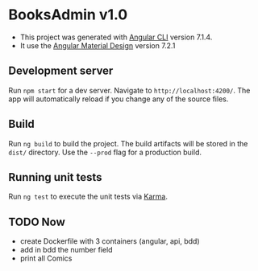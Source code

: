 # BooksAdmin v1.0

- This project was generated with [Angular CLI](https://github.com/angular/angular-cli) version 7.1.4.
- It use the [Angular Material Design](https://material.angular.io) version 7.2.1

## Development server

Run `npm start` for a dev server. Navigate to `http://localhost:4200/`. The app will automatically reload if you change any of the source files.

## Build

Run `ng build` to build the project. The build artifacts will be stored in the `dist/` directory. Use the `--prod` flag for a production build.

## Running unit tests

Run `ng test` to execute the unit tests via [Karma](https://karma-runner.github.io).

## TODO Now

- create Dockerfile with 3 containers (angular, api, bdd)
- add in bdd the number field
- print all Comics 
